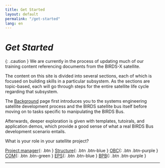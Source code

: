```yaml
---
title: Get Started
layout: default
permalink: "/get-started"
lang: en
---
```


# *Get Started*

{: .caution }
We are currently in the process of updating much of our training content referencing documents from the BIRDS-X satellite.


The content on this site is divided into several sections, each of which is focused on building skills in a particular subsystem. As the sections are topic-based, each will go through steps for the entire satellite life cycle regarding that subsystem.

   
   The [Background] page first introduces you to the systems engineering satellite development process and the BIRDS satellite bus itself before moving on to tasks specific to manipulating the BIRDS Bus. 
   
Afterwards, deeper exploration is given with templates, tutoirals, and application demos, which provide a good sense of what a real BIRDS Bus development scenario entails.

What is your role in your satellite project?

[Project manager]({{site.url}}/pm/guide){: .btn }
[Structure]({{site.url}}/structure/guide){: .btn .btn-blue }
[OBC]({{site.url}}/obc/guide){: .btn .btn-purple }
[COM]({{site.url}}/com/guide){: .btn .btn-green }
[EPS]({{site.url}}/eps/guide){: .btn .btn-blue }
[BPB]({{site.url}}/bpb/guide){: .btn .btn-purple  }

----

[Background]: {{site.url}}